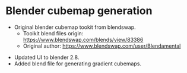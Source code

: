 # Blender cubemap generation

* Original blender cubemap tookit from blendswap.
    * Toolkit blend files origin: https://www.blendswap.com/blends/view/83386
    * Original author: https://www.blendswap.com/user/Blendamental
- Updated UI to blender 2.8.
- Added blend file for generating gradient cubemaps.


